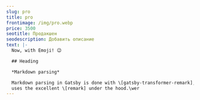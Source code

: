 ```yaml
---
slug: pro
title: pro
frontimage: /img/pro.webp
price: 3500
seotitle: Продакшен
seodescription: Добавить описание
text: |-
  Now, with Emoji! 😉

  ## Heading

  *Markdown parsing*

  Markdown parsing in Gatsby is done with \[gatsby-transformer-remark], which
  uses the excellent \[remark] under the hood.\wer
---
```

